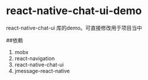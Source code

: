 # react-native-chat-ui-demo
react-native-chat-ui 库的demo。可直接修改用于项目当中

##依赖
  1. mobx
  1. react-navigation
  1. react-native-chat-ui
  1. jmessage-react-native
